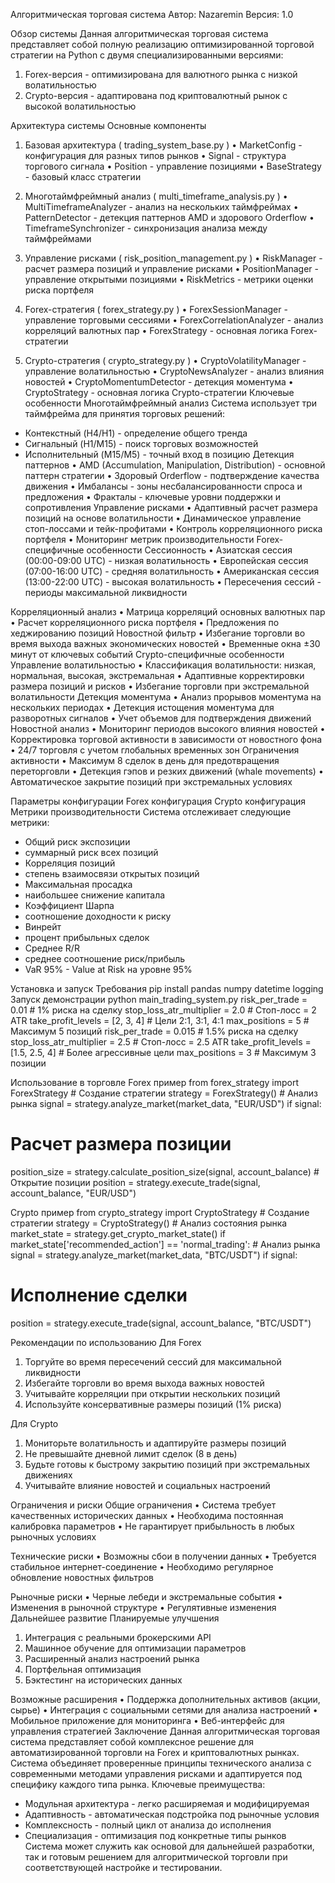 Алгоритмическая торговая система
Автор: Nazaremin Версия: 1.0

Обзор системы
Данная алгоритмическая торговая система представляет собой полную реализацию оптимизированной торговой стратегии на Python с двумя специализированными версиями:
1. Forex-версия - оптимизирована для валютного рынка с низкой волатильностью
2. Crypto-версия - адаптирована под криптовалютный рынок с высокой волатильностью

Архитектура системы Основные компоненты
1. Базовая архитектура ( trading_system_base.py )
• MarketConfig - конфигурация для разных типов рынков
• Signal - структура торгового сигнала
• Position - управление позициями
• BaseStrategy - базовый класс стратегии
3. Многотаймфреймный анализ ( multi_timeframe_analysis.py )
• MultiTimeframeAnalyzer - анализ на нескольких таймфреймах
• PatternDetector - детекция паттернов AMD и здорового Orderflow
• TimeframeSynchronizer - синхронизация анализа между таймфреймами
4. Управление рисками ( risk_position_management.py )
• RiskManager - расчет размера позиций и управление рисками
• PositionManager - управление открытыми позициями
• RiskMetrics - метрики оценки риска портфеля
   
5. Forex-стратегия ( forex_strategy.py )
• ForexSessionManager - управление торговыми сессиями
• ForexCorrelationAnalyzer - анализ корреляций валютных пар
• ForexStrategy - основная логика Forex-стратегии
7. Crypto-стратегия ( crypto_strategy.py )
• CryptoVolatilityManager - управление волатильностью
• CryptoNewsAnalyzer - анализ влияния новостей
• CryptoMomentumDetector - детекция моментума
• CryptoStrategy - основная логика Crypto-стратегии
Ключевые особенности Многотаймфреймный анализ
Система использует три таймфрейма для принятия торговых решений:
- Контекстный (H4/H1) - определение общего тренда
- Сигнальный (H1/M15) - поиск торговых возможностей
- Исполнительный (M15/M5) - точный вход в позицию
Детекция паттернов
• AMD (Accumulation, Manipulation, Distribution) - основной паттерн стратегии
• Здоровый Orderflow - подтверждение качества движения
• Имбалансы - зоны несбалансированности спроса и предложения
• Фракталы - ключевые уровни поддержки и сопротивления
Управление рисками
• Адаптивный расчет размера позиций на основе волатильности
• Динамическое управление стоп-лоссами и тейк-профитами
• Контроль корреляционного риска портфеля
• Мониторинг метрик производительности
Forex-специфичные особенности
Сессионность
• Азиатская сессия (00:00-09:00 UTC) - низкая волатильность
• Европейская сессия (07:00-16:00 UTC) - средняя волатильность 
• Американская сессия (13:00-22:00 UTC) - высокая волатильность 
• Пересечения сессий - периоды максимальной ликвидности

Корреляционный анализ
• Матрица корреляций основных валютных пар 
• Расчет корреляционного риска портфеля
• Предложения по хеджированию позиций
Новостной фильтр
• Избегание торговли во время выхода важных экономических новостей 
• Временные окна ±30 минут от ключевых событий
Crypto-специфичные особенности Управление волатильностью
• Классификация волатильности: низкая, нормальная, высокая, экстремальная 
• Адаптивные корректировки размера позиций и рисков
• Избегание торговли при экстремальной волатильности
Детекция моментума
• Анализ прорывов моментума на нескольких периодах
• Детекция истощения моментума для разворотных сигналов 
• Учет объемов для подтверждения движений
Новостной анализ
• Мониторинг периодов высокого влияния новостей
• Корректировка торговой активности в зависимости от новостного фона 
• 24/7 торговля с учетом глобальных временных зон
Ограничения активности
• Максимум 8 сделок в день для предотвращения переторговли
• Детекция гэпов и резких движений (whale movements)
• Автоматическое закрытие позиций при экстремальных условиях

Параметры конфигурации Forex конфигурация
Crypto конфигурация
Метрики производительности
Система отслеживает следующие метрики: 
- Общий риск экспозиции
- суммарный риск всех позиций
- Корреляция позиций
- степень взаимосвязи открытых позиций
- Максимальная просадка
- наибольшее снижение капитала
- Коэффициент Шарпа
- соотношение доходности к риску
- Винрейт
- процент прибыльных сделок
- Среднее R/R
- среднее соотношение риск/прибыль
- VaR 95% - Value at Risk на уровне 95%

Установка и запуск Требования
  pip install pandas numpy datetime logging
Запуск демонстрации
  python main_trading_system.py
 risk_per_trade = 0.01 # 1% риска на сделку stop_loss_atr_multiplier = 2.0 # Стоп-лосс = 2 ATR take_profit_levels = [2, 3, 4] # Цели 2:1, 3:1, 4:1 max_positions = 5 # Максимум 5 позиций
 risk_per_trade = 0.015 # 1.5% риска на сделку stop_loss_atr_multiplier = 2.5 # Стоп-лосс = 2.5 ATR take_profit_levels = [1.5, 2.5, 4] # Более агрессивные цели max_positions = 3 # Максимум 3 позиции
  
Использование в торговле Forex пример
 from forex_strategy import ForexStrategy # Создание стратегии
strategy = ForexStrategy() # Анализ рынка
signal = strategy.analyze_market(market_data, "EUR/USD")
if signal:
# Расчет размера позиции
position_size = strategy.calculate_position_size(signal,
account_balance)
    # Открытие позиции
    position = strategy.execute_trade(signal, account_balance,
"EUR/USD")

Crypto пример
 from crypto_strategy import CryptoStrategy # Создание стратегии
strategy = CryptoStrategy() # Анализ состояния рынка
market_state = strategy.get_crypto_market_state()
if market_state['recommended_action'] == 'normal_trading': # Анализ рынка
    signal = strategy.analyze_market(market_data, "BTC/USDT")
if signal:
# Исполнение сделки
position = strategy.execute_trade(signal,
account_balance, "BTC/USDT")

Рекомендации по использованию Для Forex
1. Торгуйте во время пересечений сессий для максимальной ликвидности
2. Избегайте торговли во время выхода важных новостей
3. Учитывайте корреляции при открытии нескольких позиций
4. Используйте консервативные размеры позиций (1% риска)

Для Crypto
1. Мониторьте волатильность и адаптируйте размеры позиций
2. Не превышайте дневной лимит сделок (8 в день)
3. Будьте готовы к быстрому закрытию позиций при экстремальных движениях
4. Учитывайте влияние новостей и социальных настроений

Ограничения и риски Общие ограничения
• Система требует качественных исторических данных
• Необходима постоянная калибровка параметров
• Не гарантирует прибыльность в любых рыночных условиях

Технические риски
• Возможны сбои в получении данных
• Требуется стабильное интернет-соединение
• Необходимо регулярное обновление новостных фильтров

Рыночные риски
• Черные лебеди и экстремальные события 
• Изменения в рыночной структуре
• Регулятивные изменения
Дальнейшее развитие Планируемые улучшения
1. Интеграция с реальными брокерскими API
2. Машинное обучение для оптимизации параметров
3. Расширенный анализ настроений рынка
4. Портфельная оптимизация
5. Бэктестинг на исторических данных

Возможные расширения
• Поддержка дополнительных активов (акции, сырье)
• Интеграция с социальными сетями для анализа настроений 
• Мобильное приложение для мониторинга
• Веб-интерфейс для управления стратегией
Заключение
Данная алгоритмическая торговая система представляет собой комплексное решение для автоматизированной торговли на Forex и криптовалютных рынках. 
Система объединяет проверенные принципы технического анализа с современными методами управления рисками и адаптируется под специфику каждого типа рынка.
Ключевые преимущества: 
- Модульная архитектура - легко расширяемая и модифицируемая
- Адаптивность - автоматическая подстройка под рыночные условия
- Комплексность - полный цикл от анализа до исполнения
- Специализация - оптимизация под конкретные типы рынков
Система может служить как основой для дальнейшей разработки, так и готовым решением для алгоритмической торговли при соответствующей настройке и тестировании.
